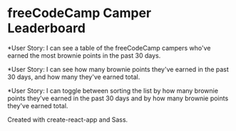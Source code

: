 # freeCodeCamp Camper Leaderboard

*User Story: I can see a table of the freeCodeCamp campers who've earned the most brownie points in the past 30 days.

*User Story: I can see how many brownie points they've earned in the past 30 days, and how many they've earned total.

*User Story: I can toggle between sorting the list by how many brownie points they've earned in the past 30 days and by how many brownie points they've earned total.

Created with create-react-app and Sass.
